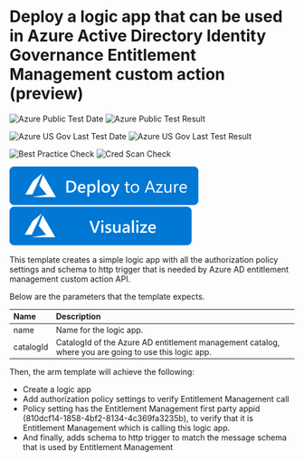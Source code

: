 # Deploy a logic app that can be used in Azure Active Directory Identity Governance Entitlement Management custom action (preview)

![Azure Public Test Date](https://azurequickstartsservice.blob.core.windows.net/badges/demos/identitygovernance-entitlementmanagement-extensibility-sample-logicapp/PublicLastTestDate.svg)
![Azure Public Test Result](https://azurequickstartsservice.blob.core.windows.net/badges/demos/identitygovernance-entitlementmanagement-extensibility-sample-logicapp/PublicDeployment.svg)

![Azure US Gov Last Test Date](https://azurequickstartsservice.blob.core.windows.net/badges/demos/identitygovernance-entitlementmanagement-extensibility-sample-logicapp/FairfaxLastTestDate.svg)
![Azure US Gov Last Test Result](https://azurequickstartsservice.blob.core.windows.net/badges/demos/identitygovernance-entitlementmanagement-extensibility-sample-logicapp/FairfaxDeployment.svg)

![Best Practice Check](https://azurequickstartsservice.blob.core.windows.net/badges/demos/identitygovernance-entitlementmanagement-extensibility-sample-logicapp/BestPracticeResult.svg)
![Cred Scan Check](https://azurequickstartsservice.blob.core.windows.net/badges/demos/identitygovernance-entitlementmanagement-extensibility-sample-logicapp/CredScanResult.svg)

 [![Deploy To Azure](https://raw.githubusercontent.com/Azure/azure-quickstart-templates/master/1-CONTRIBUTION-GUIDE/images/deploytoazure.svg?sanitize=true)](https://portal.azure.com/#create/Microsoft.Template/uri/https%3A%2F%2Fraw.githubusercontent.com%2FAzure%2Fazure-quickstart-templates%2Fmaster%2Fdemos%2Fidentitygovernance-entitlementmanagement-extensibility-sample-logicapp%2Fazuredeploy.json)
[![Visualize](https://raw.githubusercontent.com/Azure/azure-quickstart-templates/master/1-CONTRIBUTION-GUIDE/images/visualizebutton.svg?sanitize=true)](http://armviz.io/#/?load=https%3A%2F%2Fraw.githubusercontent.com%2FAzure%2Fazure-quickstart-templates%2Fmaster%2Fdemos%2Fidentitygovernance-entitlementmanagement-extensibility-sample-logicapp%2Fazuredeploy.json)

This template creates a simple logic app with all the authorization policy settings and schema to http trigger that is needed by Azure AD entitlement management custom action API.

Below are the parameters that the template expects.

| Name   | Description    |
|:--- |:---|
| name  | Name for the logic app. |
| catalogId  | CatalogId of the Azure AD entitlement management catalog, where you are going to use this logic app.  |

Then, the arm template will achieve the following:
 * Create a logic app
 * Add authorization policy settings to verify Entitlement Management call  
 * Policy setting has the Entitlement Management first party appid (810dcf14-1858-4bf2-8134-4c369fa3235b), to verify that it is Entitlement Management which is calling this logic app.
 * And finally, adds schema to http trigger to match the message schema that is used by Entitlement Management
